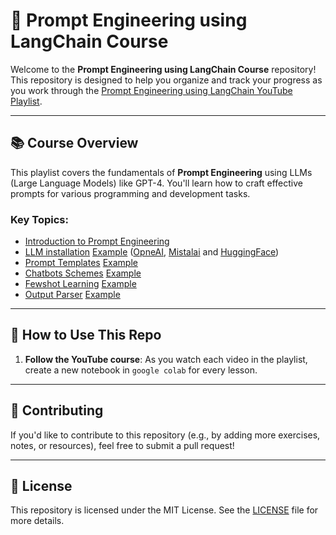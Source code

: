 # 🧠 Prompt Engineering using LangChain Course

Welcome to the **Prompt Engineering using LangChain Course** repository! This repository is designed to help you organize and track your progress as you work through the [Prompt Engineering using LangChain YouTube Playlist](https://www.youtube.com/playlist?list=PLvLvlVqNQGHDNUshQJBWWCIRGgC0PN7VL&si=pAokoeFVnHOLSfte).

---

## 📚 Course Overview

This playlist covers the fundamentals of **Prompt Engineering** using LLMs (Large Language Models) like GPT-4. You'll learn how to craft effective prompts for various programming and development tasks.

### Key Topics:
- [Introduction to Prompt Engineering](https://youtu.be/A-sNuzZgY8g?si=QBeHEcvjG6q2NdqT)
- [LLM installation](https://youtu.be/YLmK_w4LSYY?si=6H-6ChblZiYlYfc5) [Example](Installation.ipynb) ([OpneAI](https://python.langchain.com/docs/integrations/chat/openai/), [Mistalai](https://python.langchain.com/docs/integrations/chat/mistralai/) and [HuggingFace](https://python.langchain.com/docs/integrations/chat/huggingface/))
- [Prompt Templates](https://youtu.be/5--xlDBfPng?si=yMAF3ABflpt7QxLl) [Example](Templates.ipynb)
- [Chatbots Schemes](https://youtu.be/eip63bomemI?si=lRwYFUtUbNV3Etg_) [Example](Chatbots_Schemes.ipynb)
- [Fewshot Learning](https://youtu.be/1ZJfEEpESzM?si=AhreigivVOpVQ9jO) [Example](Fewshot_Learning.ipynb)
- [Output Parser](https://youtu.be/r7uZo4kGxFU?si=ThyPWZhXQMW8iCPT) [Example](Output_Parser.ipynb)


---

## 📝 How to Use This Repo

1. **Follow the YouTube course**: As you watch each video in the playlist, create a new notebook in `google colab` for every lesson.

---

## 🤝 Contributing

If you'd like to contribute to this repository (e.g., by adding more exercises, notes, or resources), feel free to submit a pull request!

---

## 📜 License

This repository is licensed under the MIT License. See the [LICENSE](LICENSE) file for more details.